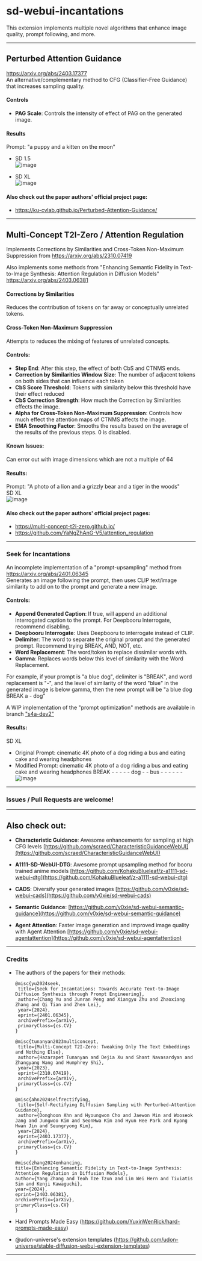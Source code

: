 # sd-webui-incantations
This extension implements multiple novel algorithms that enhance image quality, prompt following, and more.

---
## Perturbed Attention Guidance
https://arxiv.org/abs/2403.17377  
An alternative/complementary method to CFG (Classifier-Free Guidance) that increases sampling quality.

#### Controls
* **PAG Scale**: Controls the intensity of effect of PAG on the generated image.  

#### Results
Prompt: "a puppy and a kitten on the moon"
- SD 1.5  
![image](./images/xyz_grid-3040-1-a%20puppy%20and%20a%20kitten%20on%20the%20moon.png)

- SD XL  
![image](./images/xyz_grid-3041-1-a%20puppy%20and%20a%20kitten%20on%20the%20moon.jpg)

#### Also check out the paper authors' official project page:
- https://ku-cvlab.github.io/Perturbed-Attention-Guidance/

---
## Multi-Concept T2I-Zero / Attention Regulation
Implements Corrections by Similarities and Cross-Token Non-Maximum Suppression from https://arxiv.org/abs/2310.07419

Also implements some methods from "Enhancing Semantic Fidelity in Text-to-Image Synthesis: Attention Regulation in Diffusion Models" https://arxiv.org/abs/2403.06381

#### Corrections by Similarities
Reduces the contribution of tokens on far away or conceptually unrelated tokens.

#### Cross-Token Non-Maximum Suppression
Attempts to reduces the mixing of features of unrelated concepts.

#### Controls:
* **Step End**: After this step, the effect of both CbS and CTNMS ends.
* **Correction by Similarities Window Size**: The number of adjacent tokens on both sides that can influence each token
* **CbS Score Threshold**: Tokens with similarity below this threshold have their effect reduced
* **CbS Correction Strength**: How much the Correction by Similarities effects the image.
* **Alpha for Cross-Token Non-Maximum Suppression**: Controls how much effect the attention maps of CTNMS affects the image.
* **EMA Smoothing Factor**: Smooths the results based on the average of the results of the previous steps. 0 is disabled.

#### Known Issues:
Can error out with image dimensions which are not a multiple of 64

#### Results:
Prompt: "A photo of a lion and a grizzly bear and a tiger in the woods"  
SD XL  
![image](./images/xyz_grid-2660-1590472902-A%20photo%20of%20a%20lion%20and%20a%20grizzly%20bear%20and%20a%20tiger%20in%20the%20woods.jpg)  

#### Also check out the paper authors' official project pages:
- https://multi-concept-t2i-zero.github.io/ 
- https://github.com/YaNgZhAnG-V5/attention_regulation

---
### Seek for Incantations
An incomplete implementation of a "prompt-upsampling" method from https://arxiv.org/abs/2401.06345  
Generates an image following the prompt, then uses CLIP text/image similarity to add on to the prompt and generate a new image.  

#### Controls:
* **Append Generated Caption**: If true, will append an additional interrogated caption to the prompt. For Deepbooru Interrogate, recommend disabling.
* **Deepbooru Interrogate**: Uses Deepbooru to interrogate instead of CLIP.
* **Delimiter**: The word to separate the original prompt and the generated prompt. Recommend trying BREAK, AND, NOT, etc.
* **Word Replacement**: The word/token to replace dissimilar words with.
* **Gamma**: Replaces words below this level of similarity with the Word Replacement.

For example, if your prompt is "a blue dog", delimiter is "BREAK", and word replacement is "-", and the level of similarity of the word "blue" in the generated image is below gamma, then the new prompt will be "a blue dog BREAK a - dog"

A WIP implementation of the "prompt optimization" methods are available in branch ["s4a-dev2"](https://github.com/v0xie/sd-webui-incantations/tree/s4a-dev2)


#### Results:
SD XL  
* Original Prompt: cinematic 4K photo of a dog riding a bus and eating cake and wearing headphones  
* Modified Prompt: cinematic 4K photo of a dog riding a bus and eating cake and wearing headphones BREAK - - - - - dog - - bus - - - - - -
![image](./images/xyz_grid-2652-1419902843-cinematic%204K%20photo%20of%20a%20dog%20riding%20a%20bus%20and%20eating%20cake%20and%20wearing%20headphones.png)

---

### Issues / Pull Requests are welcome!
---

## Also check out:

* **Characteristic Guidance**: Awesome enhancements for sampling at high CFG levels [https://github.com/scraed/CharacteristicGuidanceWebUI](https://github.com/scraed/CharacteristicGuidanceWebUI) 

* **A1111-SD-WebUI-DTG**: Awesome prompt upsampling method for booru trained anime models [https://github.com/KohakuBlueleaf/z-a1111-sd-webui-dtg](https://github.com/KohakuBlueleaf/z-a1111-sd-webui-dtg)

* **CADS**: Diversify your generated images [https://github.com/v0xie/sd-webui-cads](https://github.com/v0xie/sd-webui-cads)  

* **Semantic Guidance**:  [https://github.com/v0xie/sd-webui-semantic-guidance](https://github.com/v0xie/sd-webui-semantic-guidance)  

* **Agent Attention**: Faster image generation and improved image quality with Agent Attention [https://github.com/v0xie/sd-webui-agentattention](https://github.com/v0xie/sd-webui-agentattention)

--- 

### Credits
- The authors of the papers for their methods:  

      @misc{yu2024seek,
       title={Seek for Incantations: Towards Accurate Text-to-Image Diffusion Synthesis through Prompt Engineering}, 
       author={Chang Yu and Junran Peng and Xiangyu Zhu and Zhaoxiang Zhang and Qi Tian and Zhen Lei},
       year={2024},
       eprint={2401.06345},
       archivePrefix={arXiv},
       primaryClass={cs.CV}
      }

      @misc{tunanyan2023multiconcept,
       title={Multi-Concept T2I-Zero: Tweaking Only The Text Embeddings and Nothing Else}, 
       author={Hazarapet Tunanyan and Dejia Xu and Shant Navasardyan and Zhangyang Wang and Humphrey Shi},
       year={2023},
       eprint={2310.07419},
       archivePrefix={arXiv},
       primaryClass={cs.CV}
      }

      @misc{ahn2024selfrectifying,
       title={Self-Rectifying Diffusion Sampling with Perturbed-Attention Guidance}, 
       author={Donghoon Ahn and Hyoungwon Cho and Jaewon Min and Wooseok Jang and Jungwoo Kim and SeonHwa Kim and Hyun Hee Park and Kyong Hwan Jin and Seungryong Kim},
       year={2024},
       eprint={2403.17377},
       archivePrefix={arXiv},
       primaryClass={cs.CV}
      }

      @misc{zhang2024enhancing,
      title={Enhancing Semantic Fidelity in Text-to-Image Synthesis: Attention Regulation in Diffusion Models},
      author={Yang Zhang and Teoh Tze Tzun and Lim Wei Hern and Tiviatis Sim and Kenji Kawaguchi},
      year={2024},
      eprint={2403.06381},
      archivePrefix={arXiv},
      primaryClass={cs.CV}
      }


- Hard Prompts Made Easy (https://github.com/YuxinWenRick/hard-prompts-made-easy)

- @udon-universe's extension templates (https://github.com/udon-universe/stable-diffusion-webui-extension-templates)
---

